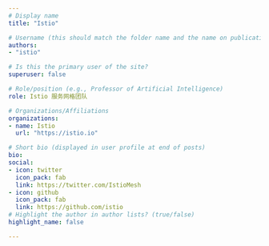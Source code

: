 ```yaml
---
# Display name
title: "Istio"

# Username (this should match the folder name and the name on publications)
authors:
- "istio"

# Is this the primary user of the site?
superuser: false

# Role/position (e.g., Professor of Artificial Intelligence)
role: Istio 服务网格团队

# Organizations/Affiliations
organizations:
- name: Istio
  url: "https://istio.io"

# Short bio (displayed in user profile at end of posts)
bio: 
social:
- icon: twitter
  icon_pack: fab
  link: https://twitter.com/IstioMesh
- icon: github
  icon_pack: fab
  link: https://github.com/istio
# Highlight the author in author lists? (true/false)
highlight_name: false

---
```

